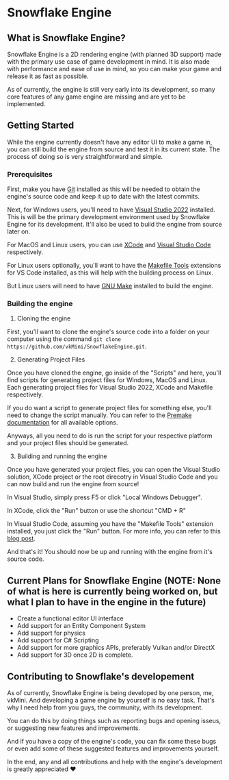 # Snowflake Engine

## What is Snowflake Engine?

Snowflake Engine is a 2D rendering engine (with planned 3D support) made with the primary use case of game development in mind. It is also made with performance and ease of use in mind, so you can make your game and release it as fast as possible.

As of currently, the engine is still very early into its development, so many core features of any game engine are missing and are yet to be implemented.

## Getting Started

While the engine currently doesn't have any editor UI to make a game in, you can still build the engine from source and test it in its current state. The process of doing so is very straightforward and simple.

### Prerequisites

First, make you have [Git](https://git-scm.com/downloads) installed as this will be needed to obtain the engine's source code and keep it up to date with the latest commits.

Next, for Windows users, you'll need to have [Visual Studio 2022](https://visualstudio.microsoft.com/vs/) installed. This is will be the primary development environment used by Snowflake Engine for its development. It'll also be used to build the engine from source later on.

For MacOS and Linux users, you can use [XCode](https://developer.apple.com/xcode/) and [Visual Studio Code](https://code.visualstudio.com) respectively.

For Linux users optionally, you'll want to have the [Makefile Tools](https://marketplace.visualstudio.com/items?itemName=ms-vscode.makefile-tools) extensions for VS Code installed, as this will help with the building process on Linux.

But Linux users will need to have [GNU Make](https://www.gnu.org/software/make/) installed to build the engine. 

### Building the engine

1. Cloning the engine

First, you'll want to clone the engine's source code into a folder on your computer using the command ```git clone https://github.com/vkMini/SnowflakeEngine.git```.

2. Generating Project Files

Once you have cloned the engine, go inside of the "Scripts" and here, you'll find scripts for generating project files for Windows, MacOS and Linux. Each generating project files for Visual Studio 2022, XCode and Makefile respectively. 

If you do want a script to generate project files for something else, you'll need to change the script manually. You can refer to the [Premake documentation](https://premake.github.io/docs/Using-Premake) for all available options.

Anyways, all you need to do is run the script for your respective platform and your project files should be generated.

3. Building and running the engine

Once you have generated your project files, you can open the Visual Studio solution, XCode project or the root direcotry in Visual Studio Code and you can now build and run the engine from source!

In Visual Studio, simply press F5 or click "Local Windows Debugger".

In XCode, click the "Run" button or use the shortcut "CMD + R"

In Visual Studio Code, assuming you have the "Makefile Tools" extension installed, you just click the "Run" button. For more info, you can refer to this [blog post](https://earthly.dev/blog/vscode-make/).

And that's it! You should now be up and running with the engine from it's source code.

## Current Plans for Snowflake Engine (**NOTE**: None of what is here is currently being worked on, but what I plan to have in the engine in the future)

- Create a functional editor UI interface
- Add support for an Entity Component System
- Add support for physics
- Add support for C# Scripting
- Add support for more graphics APIs, preferably Vulkan and/or DirectX
- Add support for 3D once 2D is complete.

## Contributing to Snowflake's developement

As of currently, Snowflake Engine is being developed by one person, me, vkMini. And developing a game engine by yourself is no easy task. That's why I need help from you guys, the community, with its development.

You can do this by doing things such as reporting bugs and opening isseus, or suggesting new features and improvements.

And if you have a copy of the engine's code, you can fix some these bugs or even add some of these suggested features and improvements yourself.

In the end, any and all contributions and help with the engine's development is greatly appreciated :heart:
